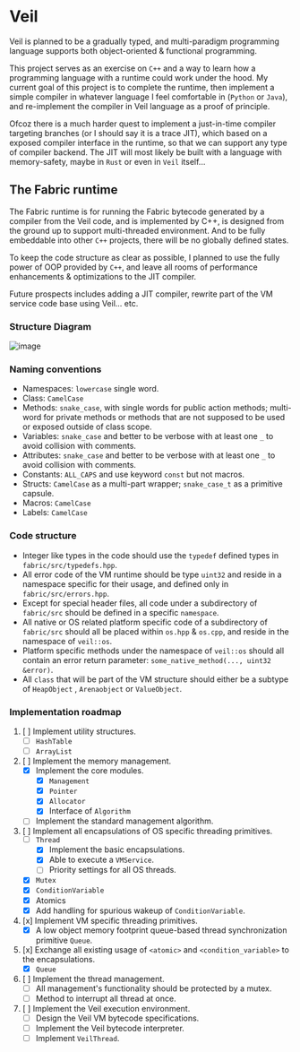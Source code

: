 # Veil

Veil is planned to be a gradually typed, and multi-paradigm programming language supports both object-oriented & functional programming.

This project serves as an exercise on ```C++``` and a way to learn how a programming language with a runtime could work under the hood.
My current goal of this project is to complete the runtime, then implement a simple compiler in whatever language I feel comfortable in
(```Python``` or ```Java```), and re-implement the compiler in Veil language as a proof of principle.

Ofcoz there is a much harder quest to implement a just-in-time compiler targeting branches (or I should say it is a trace JIT), which
based on a exposed compiler interface in the runtime, so that we can support any type of compiler backend. The JIT will most likely be
built with a language with memory-safety, maybe in ```Rust``` or even in ```Veil``` itself...

## The Fabric runtime

The Fabric runtime is for running the Fabric bytecode generated by a compiler from the Veil code, and is implemented
by C++, is designed from the ground up to support multi-threaded environment. And to be fully embeddable into other ```C++```
projects, there will be no globally defined states.

To keep the code structure as clear as possible, I planned to use the fully power of OOP provided by ```C++```, and leave all rooms of
performance enhancements & optimizations to the JIT compiler.

Future prospects includes adding a JIT compiler, rewrite part of the VM service code base using Veil... etc.

### Structure Diagram

![image](https://user-images.githubusercontent.com/47113671/218408370-62ccc500-b42c-4ad9-a5a5-44ebfab9e195.png)

### Naming conventions

- Namespaces: ```lowercase``` single word.
- Class: ```CamelCase```
- Methods: ```snake_case```, with single words for public action methods; multi-word for private methods or methods
           that are not supposed to be used or exposed outside of class scope.
- Variables: ```snake_case``` and better to be verbose with at least one ```_``` to avoid collision with comments.
- Attributes: ```snake_case``` and better to be verbose with at least one ```_``` to avoid collision with comments.
- Constants: ```ALL_CAPS``` and use keyword ```const``` but not macros.
- Structs: ```CamelCase``` as a multi-part wrapper; ```snake_case_t``` as a primitive capsule.
- Macros: ```CamelCase```
- Labels: ```CamelCase```

### Code structure

- Integer like types in the code should use the ```typedef``` defined types in ```fabric/src/typedefs.hpp```.
- All error code of the VM runtime should be type ```uint32``` and reside in a namespace specific for their usage, and
  defined only in ```fabric/src/errors.hpp```.
- Except for special header files, all code under a subdirectory of ```fabric/src``` should be defined in a
  specific ```namespace```.
- All native or OS related platform specific code of a subdirectory of ```fabric/src``` should all be placed
  within ```os.hpp``` & ```os.cpp```, and reside in the namespace of ```veil::os```.
- Platform specific methods under the namespace of ```veil::os``` should all contain an error return
  parameter: ```some_native_method(..., uint32 &error)```.
- All ```class``` that will be part of the VM structure should either be a subtype of ```HeapObject```
  , ```Arenaobject``` or ```ValueObject```.

### Implementation roadmap

1. [ ] Implement utility structures.
   - [ ] ```HashTable```
   - [ ] ```ArrayList```

2. [ ] Implement the memory management.
    - [x] Implement the core modules.
        - [x] ```Management```
        - [x] ```Pointer```
        - [x] ```Allocator```
        - [x] Interface of ```Algorithm```
    - [ ] Implement the standard management algorithm.

3. [ ] Implement all encapsulations of OS specific threading primitives.
    - [ ] ```Thread```
      - [x] Implement the basic encapsulations.
      - [x] Able to execute a ```VMService```.
      - [ ] Priority settings for all OS threads.
    - [x] ```Mutex```
    - [x] ```ConditionVariable```
    - [x] Atomics
    - [x] Add handling for spurious wakeup of ```ConditionVariable```.

4. [x] Implement VM specific threading primitives.
    - [x] A low object memory footprint queue-based thread synchronization primitive ```Queue```.

5. [x] Exchange all existing usage of ```<atomic>``` and ```<condition_variable>``` to the encapsulations.
    - [x] ```Queue```

6. [ ] Implement the thread management.
    - [ ] All management's functionality should be protected by a mutex.
    - [ ] Method to interrupt all thread at once.

7. [ ] Implement the Veil execution environment.
    - [ ] Design the Veil VM bytecode specifications.
    - [ ] Implement the Veil bytecode interpreter.
    - [ ] Implement ```VeilThread```.
